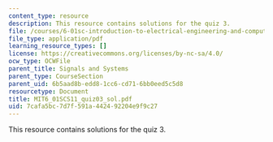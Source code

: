 ```yaml
---
content_type: resource
description: This resource contains solutions for the quiz 3.
file: /courses/6-01sc-introduction-to-electrical-engineering-and-computer-science-i-spring-2011/7cafa5bc7d7f591a442492204e9f9c27_MIT6_01SCS11_quiz03_sol.pdf
file_type: application/pdf
learning_resource_types: []
license: https://creativecommons.org/licenses/by-nc-sa/4.0/
ocw_type: OCWFile
parent_title: Signals and Systems
parent_type: CourseSection
parent_uid: 6b5aad8b-edd8-1cc6-cd71-6bb0eed5c5d8
resourcetype: Document
title: MIT6_01SCS11_quiz03_sol.pdf
uid: 7cafa5bc-7d7f-591a-4424-92204e9f9c27
---
```

This resource contains solutions for the quiz 3.